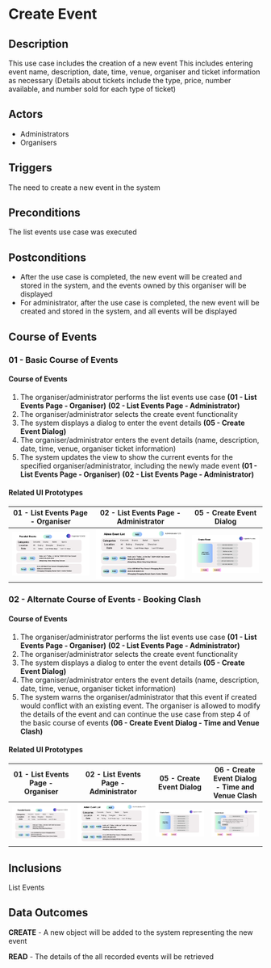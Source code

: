 # Create Event

## Description

This use case includes the creation of a new event
This includes entering event name, description, date, time, venue, organiser and ticket information as necessary
(Details about tickets include the type, price, number available, and number sold for each type of ticket)

## Actors

- Administrators
- Organisers

## Triggers

The need to create a new event in the system

## Preconditions

The list events use case was executed

## Postconditions

- After the use case is completed, the new event will be created and stored in the system, and the events owned by this organiser will be displayed
- For administrator, after the use case is completed, the new event will be created and stored in the system, and all events will be displayed

## Course of Events

### 01 - Basic Course of Events

#### Course of Events
1. The organiser/administrator performs the list events use case **(01 - List Events Page - Organiser)** **(02 - List Events Page - Administrator)**
2. The organiser/administrator selects the create event functionality
3. The system displays a dialog to enter the event details **(05 - Create Event Dialog)**
4. The organiser/administrator enters the event details (name, description, date, time, venue, organiser  ticket information)
5. The system updates the view to show the current events for the specified organiser/administrator, including the newly made event **(01 - List Events Page - Organiser)** **(02 - List Events Page - Administrator)**

#### Related UI Prototypes
| 01 - List Events Page - Organiser                                | 02 - List Events Page - Administrator                                      | 05 - Create Event Dialog                      |
|------------------------------------------------------------------|----------------------------------------------------------------------------|-----------------------------------------------|
| ![List Events Page - Organiser](../ui/ListEvents(Organiser).png) | ![02 - List Events Page - Administrator](../ui/ListEvents(Administrator).png) | ![Create Event Dialog](../ui/CreateEvent.png) |


### 02  - Alternate Course of Events - Booking Clash

#### Course of Events

1. The organiser/administrator performs the list events use case **(01 - List Events Page - Organiser)** **(02 - List Events Page - Administrator)**
2. The organiser/administrator selects the create event functionality
3. The system displays a dialog to enter the event details **(05 - Create Event Dialog)**
4. The organiser/administrator enters the event details (name, description, date, time, venue, organiser  ticket information)
5. The system warns the organiser/administrator that this event if created would conflict with an existing event. The organiser is allowed to modify the details of the event and can continue the use case from step 4 of the basic course of events **(06 - Create Event Dialog - Time and Venue Clash)**

#### Related UI Prototypes
| 01 - List Events Page - Organiser                                | 02 - List Events Page - Administrator                                      | 05 - Create Event Dialog                      | 06 - Create Event Dialog - Time and Venue Clash                                        |
|------------------------------------------------------------------|----------------------------------------------------------------------------|-----------------------------------------------|----------------------------------------------------------------------------------------|
| ![List Events Page - Organiser](../ui/ListEvents(Organiser).png) | ![02 - List Events Page - Administrator](../ui/ListEvents(Administrator).png) | ![Create Event Dialog](../ui/CreateEvent.png) | ![Create Event Dialog - Time and Venue Clash](../ui/CreateEvent-TimeAndVenueClash.png) |

## Inclusions
List Events

## Data Outcomes
**CREATE** - A new object will be added to the system representing the new event

**READ** - The details of the all recorded events will be retrieved
